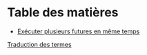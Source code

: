 # Table des matières

- [Exécuter plusieurs futures en même temps](06_multiple_futures/01_chapter.md)

[Traduction des termes](translation-terms.md)
